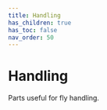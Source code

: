```yaml
---
title: Handling
has_children: true
has_toc: false
nav_order: 50
---
```



# Handling

Parts useful for fly handling.
